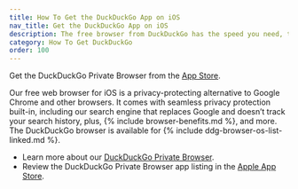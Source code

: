 ```yaml
---
title: How To Get the DuckDuckGo App on iOS
nav_title: Get the DuckDuckGo App on iOS
description: The free browser from DuckDuckGo has the speed you need, the features you expect, and comes packed with our best-in-class privacy protections.
category: How To Get DuckDuckGo
order: 100
---
```


Get the DuckDuckGo Private Browser from the [App Store](https://apps.apple.com/us/app/duckduckgo-private-browser/id663592361).

Our free web browser for iOS is a privacy-protecting alternative to Google Chrome and other browsers. It comes with seamless privacy protection built-in, including our search engine that replaces Google and doesn’t track your search history, plus, {% include browser-benefits.md %}, and more. The DuckDuckGo browser is available for {% include ddg-browser-os-list-linked.md %}.

-   Learn more about our [DuckDuckGo Private Browser](https://duckduckgo.com/app).
-   Review the DuckDuckGo Private Browser app listing in the [Apple App Store](https://apps.apple.com/us/app/duckduckgo-private-browser/id663592361).
